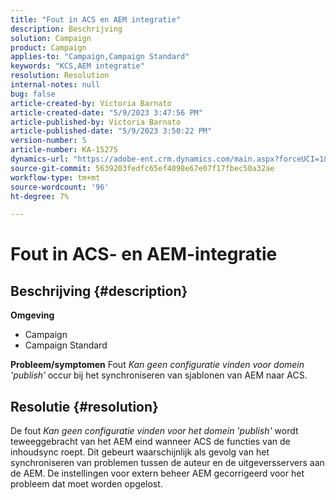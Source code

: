 ```yaml
---
title: "Fout in ACS en AEM integratie"
description: Beschrijving
solution: Campaign
product: Campaign
applies-to: "Campaign,Campaign Standard"
keywords: "KCS,AEM integratie"
resolution: Resolution
internal-notes: null
bug: false
article-created-by: Victoria Barnato
article-created-date: "5/9/2023 3:47:56 PM"
article-published-by: Victoria Barnato
article-published-date: "5/9/2023 3:50:22 PM"
version-number: 5
article-number: KA-15275
dynamics-url: "https://adobe-ent.crm.dynamics.com/main.aspx?forceUCI=1&pagetype=entityrecord&etn=knowledgearticle&id=752decd7-80ee-ed11-8849-6045bd0065b6"
source-git-commit: 5639203fedfc65ef4098e67e07f17fbec50a32ae
workflow-type: tm+mt
source-wordcount: '96'
ht-degree: 7%

---
```


# Fout in ACS- en AEM-integratie

## Beschrijving {#description}

<b>Omgeving</b>
- Campaign
- Campaign Standard



<b>Probleem/symptomen</b>
Fout *Kan geen configuratie vinden voor domein &#39;publish&#39;<b>* </b>occur<b> </b>bij het synchroniseren van sjablonen van AEM naar ACS.


## Resolutie {#resolution}


De fout *Kan geen configuratie vinden voor het domein &#39;publish&#39;* wordt teweeggebracht van het AEM eind wanneer ACS de functies van de inhoudsync roept. Dit gebeurt waarschijnlijk als gevolg van het synchroniseren van problemen tussen de auteur en de uitgeversservers aan de AEM. De instellingen voor extern beheer AEM gecorrigeerd voor het probleem dat moet worden opgelost.


